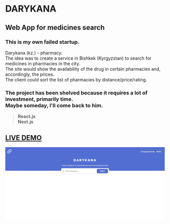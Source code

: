 # DARYKANA
## Web App for medicines search
### This is my own failed startup. 
Darykana (kz.) - pharmacy. <br>The idea was to create a service in Bishkek (Kyrgyzstan) to search for medicines in pharmacies in the city. <br>The site would show the availability of the drug in certain pharmacies and, accordingly, the prices. <br>The client could sort the list of pharmacies by distance/price/rating.
### The project has been shelved because it requires a lot of investment, primarily time. <br>Maybe someday, I'll come back to him.
><b>React.js <br>Next.js
## [LIVE DEMO](https://darykana.vercel.app/)
![Logo](./COVER.jpg)
